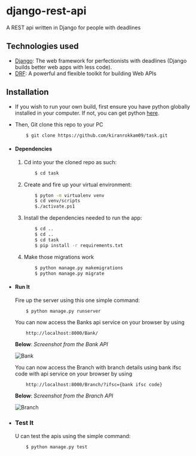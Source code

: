 # django-rest-api
A REST api written in Django for people with deadlines

## Technologies used
* [Django](https://www.djangoproject.com/): The web framework for perfectionists with deadlines (Django builds better web apps with less code).
* [DRF](www.django-rest-framework.org/): A powerful and flexible toolkit for building Web APIs


## Installation
* If you wish to run your own build, first ensure you have python globally installed in your computer. If not, you can get python [here](https://www.python.org").
* Then, Git clone this repo to your PC
    ```bash
        $ git clone https://github.com/kiranrokkam09/task.git
    ```

* #### Dependencies
    1. Cd into your the cloned repo as such:
        ```bash
            $ cd task
        ```
    2. Create and fire up your virtual environment:
        ```bash
            $ pyton -m virtualenv venv
            $ cd venv/scripts
            $./activate.ps1
        ```
    3. Install the dependencies needed to run the app:
        ```bash
            $ cd ..
            $ cd ..
            $ cd task
            $ pip install -r requirements.txt
        ```
    4. Make those migrations work
        ```bash
            $ python manage.py makemigrations
            $ python manage.py migrate
        ```

* #### Run It
    Fire up the server using this one simple command:
    ```bash
        $ python manage.py runserver
    ```
    You can now access the Banks api service on your browser by using
    ```
        http://localhost:8000/Bank/
    ```
    **Below**: *Screenshot from the Bank API*
  
  ![Bank](https://github.com/kiranrokkam09/task/assets/85286397/6efae730-5c05-48e3-b0c2-39b683c55dc7)

  
  You can now access the Branch with branch details using bank ifsc code with api service on your browser by using
    ```
        http://localhost:8000/Branch/?ifsc={bank ifsc code}
    ```
  **Below**: *Screenshot from the Branch API*
  
    ![Branch](https://github.com/kiranrokkam09/task/assets/85286397/7b5b5650-9cf8-4532-a263-f8d37e1f7397)

* ### Test It
    U can test the apis using the simple command:
    ```bash
        $ python manage.py test
